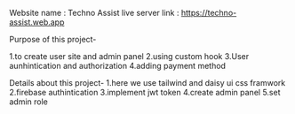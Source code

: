 Website name : Techno Assist
live server link : https://techno-assist.web.app

Purpose of this project-

1.to create user site and admin panel
2.using custom hook
3.User aunhintication and authorization
4.adding payment method

Details about this project-
 1.here we use tailwind and daisy ui css framwork
 2.firebase authintication
 3.implement jwt token
 4.create admin panel
 5.set admin role
